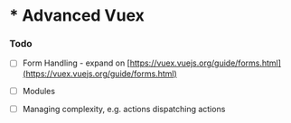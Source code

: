 # \* Advanced Vuex

### Todo

* [ ] Form Handling - expand on [https://vuex.vuejs.org/guide/forms.html](https://vuex.vuejs.org/guide/forms.html)
* [ ] Modules
* [ ] Managing complexity, e.g. actions dispatching actions



